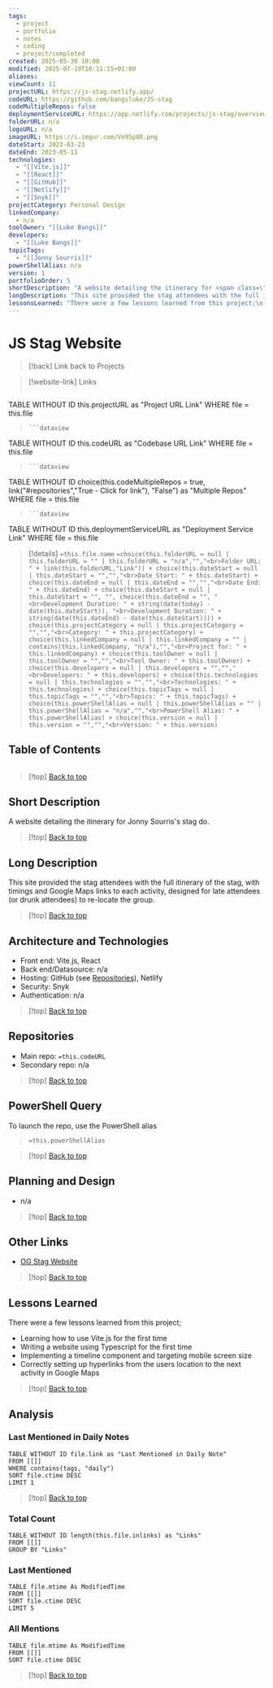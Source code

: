 ```yaml
---
tags:
  - project
  - portfolio
  - notes
  - coding
  - project/completed
created: 2025-05-30 10:00
modified: 2025-07-19T10:11:15+01:00
aliases: 
viewCount: 11
projectURL: https://js-stag.netlify.app/
codeURL: https://github.com/bangsluke/JS-stag
codeMultipleRepos: false
deploymentServiceURL: https://app.netlify.com/projects/js-stag/overview
folderURL: n/a
logoURL: n/a
imageURL: https://i.imgur.com/Ve95p8R.png
dateStart: 2023-03-23
dateEnd: 2023-05-11
technologies:
  - "[[Vite.js]]"
  - "[[React]]"
  - "[[GitHub]]"
  - "[[Netlify]]"
  - "[[Snyk]]"
projectCategory: Personal Design
linkedCompany:
  - n/a
toolOwner: "[[Luke Bangs]]"
developers:
  - "[[Luke Bangs]]"
topicTags:
  - "[[Jonny Sourris]]"
powerShellAlias: n/a
version: 1
portfolioOrder: 5
shortDescription: "A website detailing the itinerary for <span class=\"mint-link\">Jonny Sourris</span>'s stag do."
longDescription: "This site provided the stag attendees with the full itinerary of the stag, with timings and <span class=\"mint-link\">Google Maps</span> links to each activity, designed for late attendees (or drunk attendees) to re-locate the group."
lessonsLearned: "There were a few lessons learned from this project;\n- Learning how to use <span class=\"mint-link\">Vite.js</span> for the first time\n- Writing a website using <span class=\"mint-link\">Typescript</span> for the first time\n- Implementing a timeline component and targeting mobile screen size\n- Correctly setting up hyperlinks from the users location to the next activity in <span class=\"mint-link\">Google Maps</span>"
---
```

# JS Stag Website

> [!back] Link back to <span class="mint-link">Projects</span>

>[!website-link] Links
> ```dataview
TABLE WITHOUT ID this.projectURL as "Project URL Link"
WHERE file = this.file
>```
>```dataview
TABLE WITHOUT ID this.codeURL as "Codebase URL Link"
WHERE file = this.file
>```
>```dataview
TABLE WITHOUT ID choice(this.codeMultipleRepos = true, link("#repositories","True - Click for link"), "False") as "Multiple Repos"
WHERE file = this.file
>```
>```dataview
TABLE WITHOUT ID this.deploymentServiceURL as "Deployment Service Link"
WHERE file = this.file

>[!details]  `=this.file.name`
>`=choice(this.folderURL = null | this.folderURL = "" | this.folderURL = "n/a","","<br>Folder URL: " + link(this.folderURL,"Link")) + choice(this.dateStart = null | this.dateStart = "","","<br>Date Start: " + this.dateStart) + choice(this.dateEnd = null | this.dateEnd = "","","<br>Date End: " + this.dateEnd) + choice(this.dateStart = null | this.dateStart = "", "", choice(this.dateEnd = "", "<br>Development Duration: " + string(date(today) - date(this.dateStart)), "<br>Development Duration: " + string(date(this.dateEnd) - date(this.dateStart)))) + choice(this.projectCategory = null | this.projectCategory = "","","<br>Category: " + this.projectCategory) + choice(this.linkedCompany = null | this.linkedCompany = "" | contains(this.linkedCompany, "n/a"),"","<br>Project for: " + this.linkedCompany) + choice(this.toolOwner = null | this.toolOwner = "","","<br>Tool Owner: " + this.toolOwner) + choice(this.developers = null | this.developers = "","","<br>Developers: " + this.developers) + choice(this.technologies = null | this.technologies = "","","<br>Technologies: " + this.technologies) + choice(this.topicTags = null | this.topicTags = "","","<br>Topics: " + this.topicTags) + choice(this.powerShellAlias = null | this.powerShellAlias = "" | this.powerShellAlias = "n/a","","<br>PowerShell Alias: " + this.powerShellAlias) + choice(this.version = null | this.version = "","","<br>Version: " + this.version)`

## Table of Contents

```table-of-contents
```

>[!top] [Back to top](#Table%20of%20Contents)

## Short Description

A website detailing the itinerary for <span class="mint-link">Jonny Sourris</span>'s stag do.

>[!top] [Back to top](#Table%20of%20Contents)

## Long Description

This site provided the stag attendees with the full itinerary of the stag, with timings and <span class="mint-link">Google Maps</span> links to each activity, designed for late attendees (or drunk attendees) to re-locate the group.

>[!top] [Back to top](#Table%20of%20Contents)

## Architecture and Technologies

- Front end: <span class="mint-link">Vite.js</span>, <span class="mint-link">React</span>
- Back end/Datasource: n/a
- Hosting: <span class="mint-link">GitHub</span> (see [Repositories](#repositories)), <span class="mint-link">Netlify</span>
- Security: <span class="mint-link">Snyk</span>
- Authentication: n/a

>[!top] [Back to top](#Table%20of%20Contents)

## Repositories

- Main repo: `=this.codeURL`
- Secondary repo: n/a

>[!top] [Back to top](#Table%20of%20Contents)

## PowerShell Query

To launch the repo, use the <span class="mint-link">PowerShell</span> alias 

> `=this.powerShellAlias`

>[!top] [Back to top](#Table%20of%20Contents)

## Planning and Design

- n/a

>[!top] [Back to top](#Table%20of%20Contents)

## Other Links

- <a href="/portfolio/projects/OG Stag Website" class="mint-link">OG Stag Website</a>

>[!top] [Back to top](#Table%20of%20Contents)

## Lessons Learned

There were a few lessons learned from this project;
- Learning how to use <span class="mint-link">Vite.js</span> for the first time
- Writing a website using <span class="mint-link">Typescript</span> for the first time
- Implementing a timeline component and targeting mobile screen size
- Correctly setting up hyperlinks from the users location to the next activity in <span class="mint-link">Google Maps</span>

>[!top] [Back to top](#Table%20of%20Contents)

## Analysis

### Last Mentioned in Daily Notes

```dataview
TABLE WITHOUT ID file.link as "Last Mentioned in Daily Note"
FROM [[]]
WHERE contains(tags, "daily")
SORT file.ctime DESC
LIMIT 1
```

>[!top] [Back to top](#Table%20of%20Contents)

### Total Count

```dataview
TABLE WITHOUT ID length(this.file.inlinks) as "Links"
FROM [[]]
GROUP BY "Links"
```

### Last Mentioned

```dataview
TABLE file.mtime As ModifiedTime
FROM [[]]
SORT file.ctime DESC
LIMIT 5
```

### All Mentions

```dataview
TABLE file.mtime As ModifiedTime
FROM [[]]
SORT file.ctime DESC
```

>[!top] [Back to top](#Table%20of%20Contents)